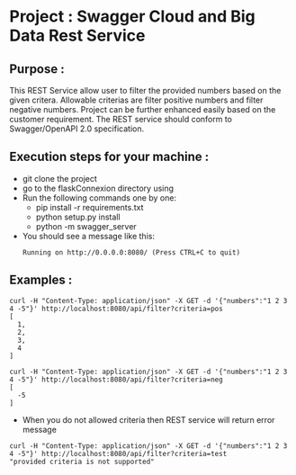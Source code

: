 # Project : Swagger Cloud and Big Data Rest Service

## Purpose :

This REST Service allow user to filter the provided numbers based on the given critera.
Allowable criterias are filter positive numbers and filter negative numbers.
Project can be further enhanced easily based on the customer requirement.
The REST service should conform to Swagger/OpenAPI 2.0 specification. 

## Execution steps for your machine :
* git clone the project
* go to the flaskConnexion directory using
* Run the following commands one by one:
  * pip install -r requirements.txt
  * python setup.py install
  * python -m swagger_server
* You should see a message like this:
  ``` 
  Running on http://0.0.0.0:8080/ (Press CTRL+C to quit)
  ```

## Examples :
```
curl -H "Content-Type: application/json" -X GET -d '{"numbers":"1 2 3 4 -5"}' http://localhost:8080/api/filter?criteria=pos
[
  1,
  2,
  3,
  4
]
```

```
curl -H "Content-Type: application/json" -X GET -d '{"numbers":"1 2 3 4 -5"}' http://localhost:8080/api/filter?criteria=neg
[
  -5
]
```

* When you do not allowed criteria then REST service will return error message
```
curl -H "Content-Type: application/json" -X GET -d '{"numbers":"1 2 3 4 -5"}' http://localhost:8080/api/filter?criteria=test
"provided criteria is not supported"
```

